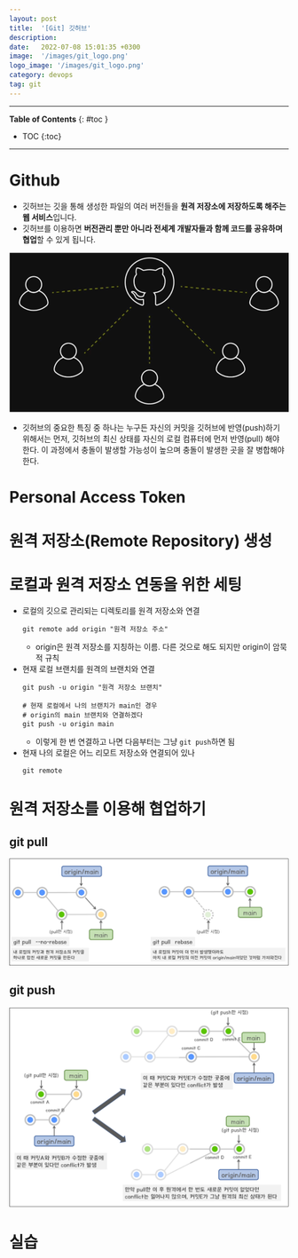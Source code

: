 ```yaml
---
layout: post
title:  '[Git] 깃허브'
description: 
date:   2022-07-08 15:01:35 +0300
image:  '/images/git_logo.png'
logo_image: '/images/git_logo.png'
category: devops
tag: git
---
```

---

**Table of Contents**
{: #toc }
*  TOC
{:toc}

---

# Github

- 깃허브는 깃을 통해 생성한 파일의 여러 버전들을 **원격 저장소에 저장하도록 해주는 웹 서비스**입니다.
- 깃허브를 이용하면 **버전관리 뿐만 아니라 전세계 개발자들과 함께 코드를 공유하며 협업**할 수 있게 됩니다.  

![](/images/git_51.png)

- 깃허브의 중요한 특징 중 하나는 누구든 자신의 커밋을 깃허브에 반영(push)하기 위해서는 먼저, 깃허브의 최신 상태를 자신의 로컬 컴퓨터에 먼저 반영(pull) 해야 한다. 이 과정에서 충돌이 발생할 가능성이 높으며 충돌이 발생한 곳을 잘 병합해야 한다.

# Personal Access Token

# 원격 저장소(Remote Repository) 생성

# 로컬과 원격 저장소 연동을 위한 세팅

- 로컬의 깃으로 관리되는 디렉토리를 원격 저장소와 연결
  ```
  git remote add origin "원격 저장소 주소"
  ```
  - origin은 원격 저장소를 지칭하는 이름. 다른 것으로 해도 되지만 origin이 암묵적 규칙
- 현재 로컬 브랜치를 원격의 브랜치와 연결
  ```
  git push -u origin "원격 저장소 브랜치"

  # 현재 로컬에서 나의 브랜치가 main인 경우
  # origin의 main 브랜치와 연결하겠다
  git push -u origin main
  ```
  - 이렇게 한 번 연결하고 나면 다음부터는 그냥 `git push`하면 됨
- 현재 나의 로컬은 어느 리모트 저장소와 연결되어 있나
  ```
  git remote
  ```

# 원격 저장소를 이용해 협업하기

## git pull

![](/images/git_55.png)

## git push

![](/images/git_56.png)

# 실습

